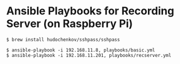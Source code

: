 # Ansible Playbooks for Recording Server (on Raspberry Pi)

```
$ brew install hudochenkov/sshpass/sshpass

$ ansible-playbook -i 192.168.11.8, playbooks/basic.yml
$ ansible-playbook -i 192.168.11.201, playbooks/recserver.yml
```
